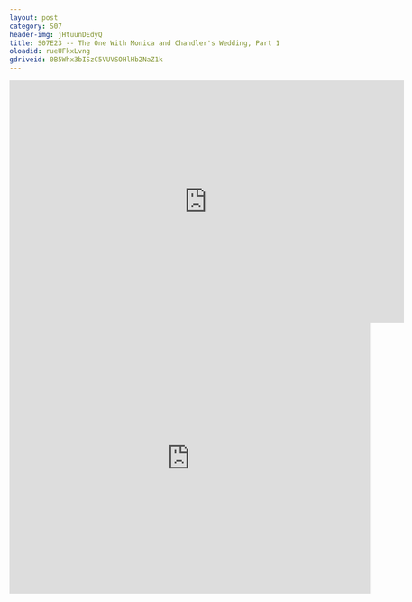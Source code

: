 ```yaml
---
layout: post 
category: S07 
header-img: jHtuunDEdyQ 
title: S07E23 -- The One With Monica and Chandler's Wedding, Part 1 
oloadid: rueUFkxLvng 
gdriveid: 0B5Whx3bISzC5VUVSOHlHb2NaZ1k 
--- 
```

<!--more--> 
<iframe src='https://openload.co/embed/rueUFkxLvng/' width='700' height='430' frameborder='0' scrolling='no' allowfullscreen='allowfullscreen'></iframe> 
<iframe src='https://drive.google.com/file/d/0B5Whx3bISzC5VUVSOHlHb2NaZ1k/preview' width='640' height='480' frameborder='0' scrolling='no' allowfullscreen='allowfullscreen'></iframe> 
